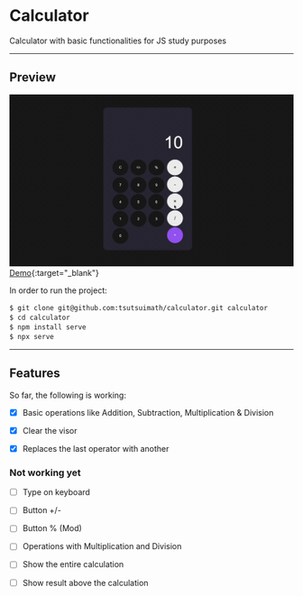 # Calculator
Calculator with basic functionalities for JS study purposes

---

## Preview

![](preview.gif)
[Demo](https://tsutsuimath.github.io/calculator/){:target="_blank"}

In order to run the project:
```sh
$ git clone git@github.com:tsutsuimath/calculator.git calculator
$ cd calculator
$ npm install serve
$ npx serve
```

---

## Features

So far, the following is working:
- [x] Basic operations like Addition, Subtraction, Multiplication & Division
- [x] Clear the visor
- [x] Replaces the last operator with another


### Not working yet

- [ ] Type on keyboard
- [ ] Button +/-
- [ ] Button % (Mod)
- [ ] Operations with Multiplication and Division
- [ ] Show the entire calculation
- [ ] Show result above the calculation


